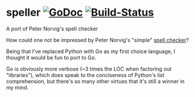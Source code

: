 # speller [![GoDoc](https://godoc.org/github.com/paulstuart/speller?status.svg)](http://godoc.org/github.com/paulstuart/speller) [![Build-Status](https://travis-ci.org/paulstuart/speller.svg?branch=master)](https://travis-ci.org/paulstuart/speller)
A port of Peter Norvig's spell checker

How could one not be impressed by Peter Norvig's "simple" [spell checker](https://norvig.com/spell-correct.html)?

Being that I've replaced Python with Go as my first choice language, I thought it would be fun to port to Go.

Go is obviously more verbose (~3 times the LOC when factoring out "libraries"), which does speak to the conciseness of Python's list comprehension, but there's so many other virtues that it's still a winner in my mind.

